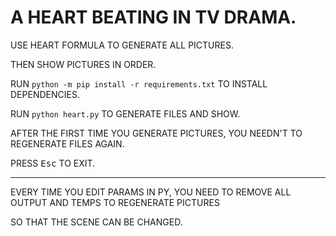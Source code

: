 # A HEART BEATING IN TV DRAMA. 

USE HEART FORMULA TO GENERATE ALL PICTURES. 

THEN SHOW PICTURES IN ORDER.

RUN `python -m pip install -r requirements.txt` TO INSTALL DEPENDENCIES. 

RUN `python heart.py` TO GENERATE FILES AND SHOW.

AFTER THE FIRST TIME YOU GENERATE PICTURES, YOU NEEDN'T TO REGENERATE FILES AGAIN. 

PRESS <KBD>Esc</KBD> TO EXIT.

---

EVERY TIME YOU EDIT PARAMS IN PY, YOU NEED TO REMOVE ALL OUTPUT AND TEMPS TO REGENERATE PICTURES

SO THAT THE SCENE CAN BE CHANGED.

